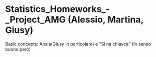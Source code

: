 # Statistics_Homeworks_-_Project_AMG (Alessio,  Martina, Giusy)

Basic concepts: Ansia(Giusy in particolare) e "Si na chiavca" (In senso buono però)
